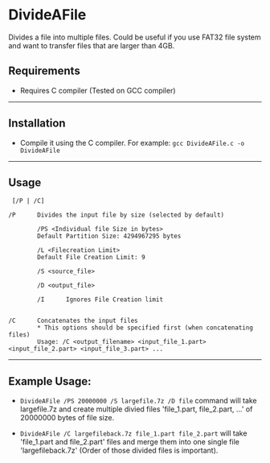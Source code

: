# DivideAFile
Divides a file into multiple files.
Could be useful if you use FAT32 file system and want to transfer files that are larger than 4GB.

## Requirements
* Requires C compiler (Tested on GCC compiler)

---

## Installation
* Compile it using the C compiler. For example: `gcc DivideAFile.c -o DivideAFile`

---

## Usage
```
 [/P | /C]

/P      Divides the input file by size (selected by default)

        /PS <Individual file Size in bytes>
        Default Partition Size: 4294967295 bytes

        /L <Filecreation Limit>
        Default File Creation Limit: 9

        /S <source_file>

        /D <output_file>

        /I      Ignores File Creation limit


/C      Concatenates the input files
        * This options should be specified first (when concatenating files)
        Usage: /C <output_filename> <input_file_1.part> <input_file_2.part> <input_file_3.part> ...

```

---

## Example Usage:

- `DivideAFile /PS 20000000 /S largefile.7z /D file` command will take largefile.7z and create multiple divied files 'file_1.part, file_2.part, ...' of 20000000 bytes of file size.

- `DivideAFile /C largefileback.7z file_1.part file_2.part` will take 'file_1.part and file_2.part' files and merge them into one single file 'largefileback.7z' (Order of those divided files is important).